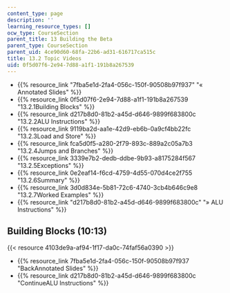 ```yaml
---
content_type: page
description: ''
learning_resource_types: []
ocw_type: CourseSection
parent_title: 13 Building the Beta
parent_type: CourseSection
parent_uid: 4ce90d60-68fa-22b6-ad31-616717ca515c
title: 13.2 Topic Videos
uid: 0f5d07f6-2e94-7d88-a1f1-191b8a267539
---
```


*   {{% resource_link "7fba5e1d-2fa4-056c-150f-90508b97f937" "« Annotated Slides" %}}
*   {{% resource_link 0f5d07f6-2e94-7d88-a1f1-191b8a267539 "13.2.1Building Blocks" %}}
*   {{% resource_link d217b8d0-81b2-a45d-d646-9899f683800c "13.2.2ALU Instructions" %}}
*   {{% resource_link 9119ba2d-aa1e-42d9-eb6b-0a9cf4bb22fc "13.2.3Load and Store" %}}
*   {{% resource_link fca5d0f5-a280-2f79-893c-889a2c05a7b3 "13.2.4Jumps and Branches" %}}
*   {{% resource_link 3339e7b2-dedb-ddbe-9b93-a8175284f567 "13.2.5Exceptions" %}}
*   {{% resource_link 0e2eaf14-f6cd-4759-4d55-070d4ce2f755 "13.2.6Summary" %}}
*   {{% resource_link 3d0d834e-5b81-72c6-4740-3cb4b646c9e8 "13.2.7Worked Examples" %}}
*   {{% resource_link "d217b8d0-81b2-a45d-d646-9899f683800c" "» ALU Instructions" %}}

Building Blocks (10:13)
-----------------------

{{< resource 4103de9a-af94-1f17-da0c-74faf56a0390 >}}

*   {{% resource_link 7fba5e1d-2fa4-056c-150f-90508b97f937 "BackAnnotated Slides" %}}
*   {{% resource_link d217b8d0-81b2-a45d-d646-9899f683800c "ContinueALU Instructions" %}}